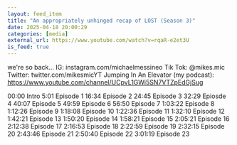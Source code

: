 ```yaml
---
layout: feed_item
title: "An appropriately unhinged recap of LOST (Season 3)"
date: 2025-04-18 20:00:29
categories: [media]
external_url: https://www.youtube.com/watch?v=rqaR-e2et3U
is_feed: true
---
```


we're so back...
IG: instagram.com/michaelmessineo
Tik Tok: @mikes.mic
Twitter: twitter.com/mikesmicYT
Jumping In An Elevator (my podcast): https://www.youtube.com/channel/UCpvL1GWi5SN7VTZpEdGjSug

00:00 Intro
5:01 Episode 1
16:34 Episode 2
24:45 Episode 3
32:29 Epiosde 4
40:07 Episode 5
49:59 Episode 6
56:50 Episode 7
1:03:22 Episode 8
1:12:26 Episode 9
1:18:08 Episode 10
1:22:36 Episode 11
1:32:10 Episode 12
1:42:21 Episode 13
1:50:20 Episode 14
1:58:21 Episode 15
2:05:21 Episode 16
2:12:38 Episode 17
2:16:53 Episode 18
2:22:59 Episode 19
2:32:15 Episode 20
2:43:46 Episode 21
2:50:40 Episode 22
3:01:19 Episode 23
